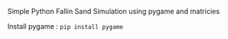 Simple Python Fallin Sand Simulation using pygame and matricies

Install pygame : 
`pip install pygame`